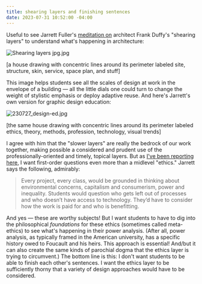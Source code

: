 ```yaml
---
title: shearing layers and finishing sentences
date: 2023-07-31 10:52:00 -04:00
---
```


Useful to see Jarrett Fuller's [meditation on](https://www.jarrettfuller.blog/2023/07/shearing-layers/) architect Frank Duffy's "shearing layers" to understand what's happening in architecture:

![Shearing layers jpg.jpg](/uploads/Shearing%20layers%20jpg.jpg)

[a house drawing with concentric lines around its perimeter labeled site, structure, skin, service, space plan, and stuff]

This image helps students see all the scales of design at work in the envelope of a building — all the little dials one could turn to change the weight of stylistic emphasis or deploy adaptive reuse. And here's Jarrett's own version for graphic design education:

![230727_design-ed.jpg](/uploads/230727_design-ed.jpg)

[the same house drawing with concentric lines around its perimeter labeled ethics, theory, methods, profession, technology, visual trends]

I agree with him that the "slower layers" are really the bedrock of our work together, making possible a considered and prudent use of the professionally-oriented and timely, topical layers. But as [I've been reporting here](https://sarahendren.com/2023/07/27/not-a-philosophy-of-architecture/), I want first-order questions even more than a midlevel "ethics." Jarrett says the following, admirably:

>Every project, every class, would be grounded in thinking about environmental concerns, capitalism and consumerism, power and inequality. Students would question who gets left out of processes and who doesn’t have access to technology. They’d have to consider how the work is paid for and who is benefitting.  

And yes — these are worthy subjects! But I want students to have to dig into the philosophical *foundations* for these ethics (sometimes called meta-ethics) to see what's happening in their power analysis. (After all, power analysis, as typically framed in the American university, has a specific history owed to Foucault and his heirs. This approach is essential! And/but it can also create the same kinds of parochial dogma that the ethics layer is trying to circumvent.) The bottom line is this: I don't want students to be able to finish each other's sentences. I want the ethics layer to be sufficiently thorny that a variety of design approaches would have to be considered.

